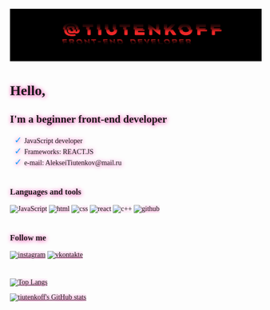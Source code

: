 ![Header](https://github.com/tiutenkoff/tiutenkoff/blob/main/assets/headgit.jpg)

# Hello,

## I'm a beginner front-end developer

<ul>
    <li>JavaScript developer</li>
    <li>Frameworks: REACT.JS</li>
    <li>e-mail: AlekseiTiutenkov@mail.ru</li>
</ul>

#

### Languages and tools

![JavaScript](https://img.shields.io/badge/-JavaScript-282727?style=for-the-badge&logo=JavaScript)
![html](https://img.shields.io/badge/-html-282727?style=for-the-badge&logo=html)
![css](https://img.shields.io/badge/-css-282727?style=for-the-badge&logo=css)
![react](https://img.shields.io/badge/-react-282727?style=for-the-badge&logo=react)
![c++](https://img.shields.io/badge/-c++-282727?style=for-the-badge&logo=c%2b%2b&logoColor=blue)
![github](https://img.shields.io/badge/-github-282727?style=for-the-badge&logo=github)

#

### Follow me

[![instagram](https://img.shields.io/badge/-instagram-282727?style=for-the-badge&logo=instagram)](https://www.instagram.com/tiutenkoff)
[![vkontakte](https://img.shields.io/badge/-vkontakte-282727?style=for-the-badge&logo=vk)](https://vk.com/lexat2)

#

[![Top Langs](https://github-readme-stats.vercel.app/api/top-langs/?username=tiutenkoff&langs_count=8&layout=compact)](https://github.com/tiutenkoff/github-readme-stats)

[![tiutenkoff's GitHub stats](https://github-readme-stats.vercel.app/api?username=tiutenkoff&show_icons=true&theme=onedark)](https://github.com/tiutenkoff/github-readme-stats)

#

<style>

    @import url('https://fonts.googleapis.com/css2?family=Frijole&display=swap');
    body {
        font-family: 'Frijole', cursive;
        text-shadow: 1px 1px 8px #f4199a;
    }
    li {
        list-style-type: none
    }
    li::before {
        font-size: 18px;
        color: #139eff;
        content: "\2713  ";
        margin-left: -15px;
    }
</style>
